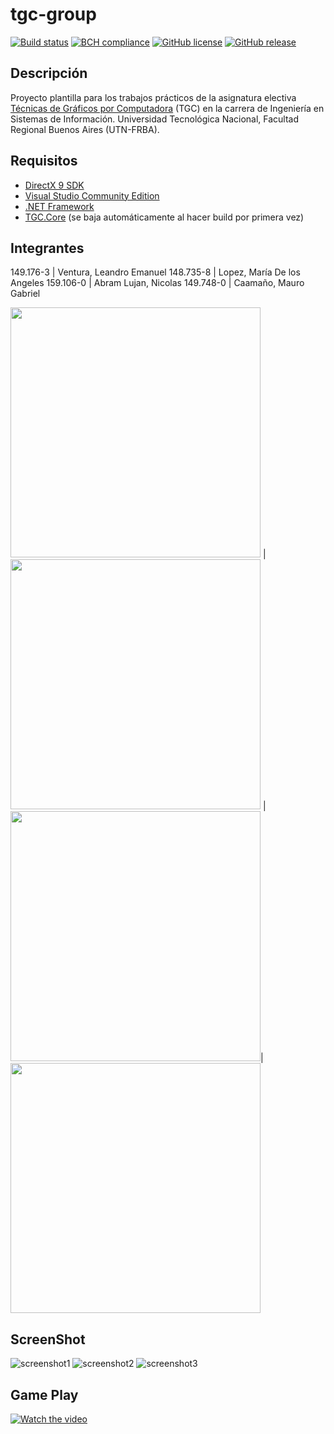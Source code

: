 ﻿# tgc-group
[![Build status](https://ci.appveyor.com/api/projects/status/uvyboubq91uhwf3v?svg=true)](https://ci.appveyor.com/project/rejurime/tgc-group)
[![BCH compliance](https://bettercodehub.com/edge/badge/tgc-utn/tgc-group?branch=master)](https://bettercodehub.com/)
[![GitHub license](https://img.shields.io/github/license/tgc-utn/tgc-group.svg)](https://github.com/tgc-utn/tgc-group/blob/master/LICENSE)
[![GitHub release](https://img.shields.io/github/release/tgc-utn/tgc-group.svg)](https://github.com/tgc-utn/tgc-group/releases)

## Descripción
Proyecto plantilla para los trabajos prácticos de la asignatura electiva [Técnicas de Gráficos por Computadora](http://tgc-utn.github.io/) (TGC) en la carrera de Ingeniería en Sistemas de Información. Universidad Tecnológica Nacional, Facultad Regional Buenos Aires (UTN-FRBA).

## Requisitos
* [DirectX 9 SDK](http://www.microsoft.com/en-us/download/details.aspx?displaylang=en&id=6812)
* [Visual Studio Community Edition](https://www.visualstudio.com/vs/community)
* [.NET Framework](https://www.microsoft.com/net/download/Windows/run)
* [TGC.Core](https://www.nuget.org/packages/TGC.Core/) (se baja automáticamente al hacer build por primera vez)

## Integrantes ##
149.176-3 | Ventura, Leandro Emanuel
148.735-8 | Lopez, María De los Angeles
159.106-0 | Abram Lujan, Nicolas
149.748-0 | Caamaño, Mauro Gabriel

 <img src="https://github.com/TheBandicoots/2018_1_K3011_TheBandicoots/blob/master/InformacionGrupo/LeandroEmanuelVentura.jpeg" height="400" width="400"> | <img src="https://github.com/TheBandicoots/2018_1_K3011_TheBandicoots/blob/master/InformacionGrupo/MariaDeLosAngelesLopez.jpeg" height="400" width="400"> | <img src="https://github.com/TheBandicoots/2018_1_K3011_TheBandicoots/blob/master/InformacionGrupo/NicolasAbramLujan.jpeg" height="400" width="400">| <img src="https://github.com/TheBandicoots/2018_1_K3011_TheBandicoots/blob/master/InformacionGrupo/MauroGabrielCaamanio.jpeg" height="400" width="400">

## ScreenShot ##
![screenshot1](https://github.com/TheBandicoots/2018_1_K3011_TheBandicoots/blob/master/InformacionGrupo/Screenshot1.png)
![screenshot2](https://github.com/TheBandicoots/2018_1_K3011_TheBandicoots/blob/master/InformacionGrupo/Screenshot2.png)
![screenshot3](https://github.com/TheBandicoots/2018_1_K3011_TheBandicoots/blob/master/InformacionGrupo/Screenshot3.png)

## Game Play ##
[![Watch the video](https://github.com/TheBandicoots/2018_1_K3011_TheBandicoots/blob/master/InformacionGrupo/Screenshot1.png)](https://www.youtube.com/watch?v=HWKIiyMprUQ&feature=)
